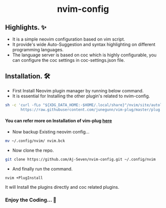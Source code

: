 <h1 align="center"> nvim-config </h1>

## Highlights. ✨
- It is a simple neovim configuration based on vim script.
- It provide's wide Auto-Suggestion and syntax highlighting on different programming languages.
- The language server is based on coc which is highly configurable, you can configure the coc settings in coc-settings.json file.

## Installation. 🛠️


- First Install Neovim plugin manager by running below command.
- It is essential for Installing the other plugin's related to nvim-config.
``` bash
sh -c 'curl -fLo "${XDG_DATA_HOME:-$HOME/.local/share}"/nvim/site/autoload/plug.vim --create-dirs \
       https://raw.githubusercontent.com/junegunn/vim-plug/master/plug.vim'
```
#### You can refer more on Installation of vim-plug [here](https://github.com/junegunn/vim-plug#installation)

- Now backup Existing neovim config...
``` bash
mv ~/.config/nvim/ nvim.bck
```
- Now clone the repo.
``` bash
git clone https://github.com/Aj-Seven/nvim-config.git ~/.config/nvim
```

- And finally run the command.
``` bash
nvim +PlugInstall
```
<p> It will Install the plugins directly and coc related plugins. </p>

### Enjoy the Coding... 🥳

